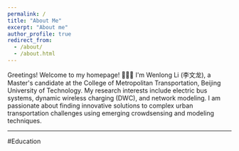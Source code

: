 ```yaml
---
permalink: /
title: "About Me"
excerpt: "About me"
author_profile: true
redirect_from: 
  - /about/
  - /about.html
---
```


Greetings! Welcome to my homepage! 👋👋👋 I'm Wenlong Li (李文龙), a Master's candidate at the College of Metropolitan Transportation, Beijing University of Technology. My research interests include electric bus systems, dynamic wireless charging (DWC), and network modeling. I am passionate about finding innovative solutions to complex urban transportation challenges using emerging crowdsensing and modeling techniques.


***
#Education
